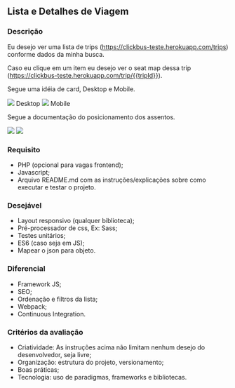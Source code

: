 ## Lista e Detalhes de Viagem

### Descrição

Eu desejo ver uma lista de trips (https://clickbus-teste.herokuapp.com/trips) conforme dados da minha busca.

Caso eu clique em um item eu desejo ver o seat map dessa trip (https://clickbus-teste.herokuapp.com/trip/{{tripId}}).

Segue uma idéia de card, Desktop e Mobile.

<img src="https://user-images.githubusercontent.com/9574266/50453177-f166d900-0925-11e9-802d-862b0274ff58.png">
Desktop

<img src="https://user-images.githubusercontent.com/9574266/50453229-4acf0800-0926-11e9-9dac-4fc6e97b8364.png">
Mobile

Segue a documentação do posicionamento dos assentos.

<img src="https://user-images.githubusercontent.com/9574266/50453235-54f10680-0926-11e9-9de7-254b00cfe010.png">
<img src="https://user-images.githubusercontent.com/9574266/50453245-65a17c80-0926-11e9-9c41-a17d0ec9f5f8.png">

### Requisito

* PHP (opcional para vagas frontend);
* Javascript;
* Arquivo README.md com as instruções/explicações sobre como executar e testar o projeto.

### Desejável
* Layout responsivo (qualquer biblioteca);
* Pré-processador de css, Ex: Sass;
* Testes unitários;
* ES6 (caso seja em JS);
* Mapear o json para objeto.

### Diferencial
* Framework JS;
* SEO;
* Ordenação e filtros da lista;
* Webpack;
* Continuous Integration.

### Critérios da avaliação
* Criatividade: As instruções acima não limitam nenhum desejo do desenvolvedor, seja livre;
* Organização: estrutura do projeto, versionamento;
* Boas práticas;
* Tecnologia: uso de paradigmas, frameworks e bibliotecas.

